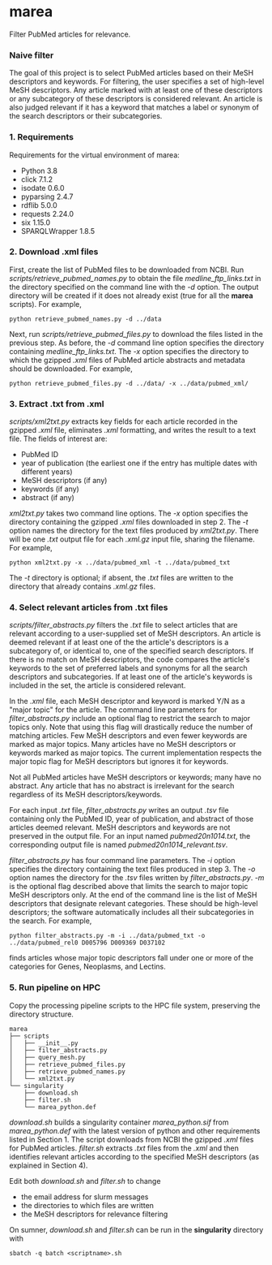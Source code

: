 # marea
Filter PubMed articles for relevance.

### Naive filter
The goal of this project is to select PubMed articles based on their MeSH descriptors and keywords. For filtering,
the user specifies a set of high-level MeSH descriptors. Any article marked with at least one of these descriptors or
any subcategory of these descriptors is considered relevant. An article is also judged relevant if it has a keyword
that matches a label or synonym of the search descriptors or their subcategories.

### 1. Requirements
Requirements for the virtual environment of marea:

* Python 3.8
* click 7.1.2
* isodate 0.6.0
* pyparsing 2.4.7
* rdflib 5.0.0
* requests 2.24.0
* six 1.15.0
* SPARQLWrapper 1.8.5

### 2. Download .xml files
First, create the list of PubMed files to be downloaded from NCBI. Run _scripts/retrieve_pubmed_names.py_
to obtain the file _medline_ftp_links.txt_ in the directory specified on the command line with the _-d_ option.
The output directory will be created if it does not already exist (true for all the __marea__ scripts). For example,

```
python retrieve_pubmed_names.py -d ../data
```

Next, run _scripts/retrieve_pubmed_files.py_ to download the files listed in the previous step. As before,
the _-d_ command line option specifies the directory containing _medline_ftp_links.txt_. The _-x_ option specifies
the directory to which the gzipped _.xml_ files of PubMed article abstracts and metadata should be downloaded.
For example,

```
python retrieve_pubmed_files.py -d ../data/ -x ../data/pubmed_xml/
```

### 3. Extract .txt from .xml
_scripts/xml2txt.py_ extracts key fields for each article recorded in the gzipped _.xml_ file, eliminates _.xml_ 
formatting, and writes the result to a text file. The fields of interest are:

* PubMed ID
* year of publication (the earliest one if the entry has multiple dates with different years)
* MeSH descriptors (if any)
* keywords (if any)
* abstract (if any)

_xml2txt.py_ takes two command line options. The _-x_ option specifies the directory containing the
gzipped _.xml_ files downloaded in step 2. The _-t_ option names the directory for the text files produced by 
_xml2txt.py_. There will be one _.txt_ output file for each _.xml.gz_ input file, sharing the filename.
For example,
 
```
python xml2txt.py -x ../data/pubmed_xml -t ../data/pubmed_txt
```

The _-t_ directory is optional; if absent, the _.txt_ files are written to the directory that already contains
_.xml.gz_ files.

### 4. Select relevant articles from .txt files

_scripts/filter_abstracts.py_ filters the _.txt_ file to select articles that are relevant according to
a user-supplied set of MeSH descriptors. An article is deemed relevant if at least one of the the article's
descriptors is a subcategory of, or identical to, one of the specified search descriptors. If there is no
match on MeSH descriptors, the code compares the article's keywords to the set of preferred labels and synonyms
for all the search descriptors and subcategories. If at least one of the article's keywords is included in the set,
the article is considered relevant.

In the _.xml_ file,
each MeSH descriptor and keyword is marked Y/N as a "major topic" for the article. The command line parameters for 
_filter_abstracts.py_ include an optional flag to restrict the search to major topics only. Note that using this
flag will drastically reduce the number of matching articles. Few MeSH descriptors and even fewer keywords
are marked as major topics. Many articles have no MeSH descriptors or keywords marked as major topics. The current
implementation respects the major topic flag for MeSH descriptors but ignores it for keywords.

Not all PubMed articles have MeSH descriptors or keywords; many have no abstract. Any article that has no abstract
is irrelevant for the search regardless of its MeSH descriptors/keywords. 

For each input _.txt_ file, _filter_abstracts.py_ writes an output _.tsv_ file containing only the PubMed ID,
year of publication, and abstract of those articles deemed relevant. MeSH descriptors and keywords are not preserved
in the output file. For an input named _pubmed20n1014.txt_, the corresponding output file is named
_pubmed20n1014_relevant.tsv_.

_filter_abstracts.py_ has four command line parameters. The _-i_ option specifies the directory containing the
text files produced in step 3. The _-o_ option names the directory for the _.tsv_ files written by 
_filter_abstracts.py_. _-m_ is the optional flag described above that limits the search to major topic MeSH
descriptors only. At the end of the command line is the list of MeSH descriptors that designate relevant
categories. These should be high-level descriptors; the software automatically includes all their subcategories in
the search. For example,

```
python filter_abstracts.py -m -i ../data/pubmed_txt -o ../data/pubmed_rel0 D005796 D009369 D037102
```

finds articles whose major topic descriptors fall under one or more of the categories for Genes, Neoplasms,
 and Lectins.

### 5. Run pipeline on HPC
Copy the processing pipeline scripts to the HPC file system, preserving the directory structure.

```
marea
├── scripts
│   ├── __init__.py
│   ├── filter_abstracts.py
│   ├── query_mesh.py
│   ├── retrieve_pubmed_files.py
│   ├── retrieve_pubmed_names.py
│   └── xml2txt.py
└── singularity
    ├── download.sh
    ├── filter.sh
    └── marea_python.def
```

_download.sh_ builds a singularity container _marea_python.sif_ from _marea_python.def_ with the latest
version of python and other requirements listed in Section 1. The script downloads from NCBI the gzipped
_.xml_ files for PubMed articles. _filter.sh_ extracts _.txt_ files from the _.xml_ and then identifies
relevant articles according to the specified MeSH descriptors (as explained in Section 4).

Edit both _download.sh_ and _filter.sh_ to change

* the email address for slurm messages
* the directories to which files are written
* the MeSH descriptors for relevance filtering

On sumner, _download.sh_ and _filter.sh_ can be run in the __singularity__ directory with

```
sbatch -q batch <scriptname>.sh
```
